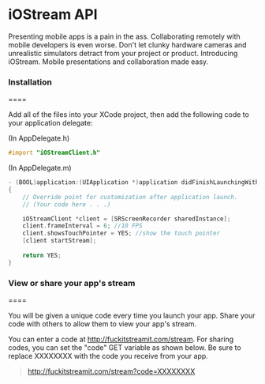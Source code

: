 # iOStream API


Presenting mobile apps is a pain in the ass. Collaborating remotely with mobile developers is even worse. Don't let clunky hardware cameras and unrealistic simulators detract from your project or product. Introducing iOStream. Mobile presentations and collaboration made easy.

### Installation
====

Add all of the files into your XCode project, then add the following code to your application delegate:

(In AppDelegate.h)
```objective-c
#import "iOStreamClient.h"
```

(In AppDelegate.m)
```objective-c
- (BOOL)application:(UIApplication *)application didFinishLaunchingWithOptions:(NSDictionary *)launchOptions
{
    // Override point for customization after application launch.
    // (Your code here . . .)

    iOStreamClient *client = [SRScreenRecorder sharedInstance];
    client.frameInterval = 6; //10 FPS
    client.showsTouchPointer = YES; //show the touch pointer
    [client startStream];
    
    return YES;
}
```

### View or share your app's stream
====

You will be given a unique code every time you launch your app. Share your code with others to allow them to view your app's stream.

You can enter a code at http://fuckitstreamit.com/stream. For sharing codes, you can set the "code" GET variable as shown below. Be sure to replace XXXXXXXX with the code you receive from your app.

> http://fuckitstreamit.com/stream?code=XXXXXXXX

